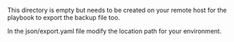 This directory is empty but needs to be created on your remote host for the playbook to export the backup file too.

In the json/export.yaml file modify the location path for your environment.
